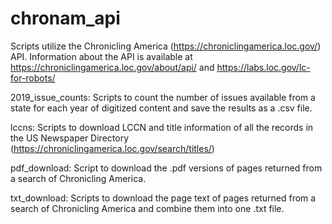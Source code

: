 # chronam_api
Scripts utilize the Chronicling America (https://chroniclingamerica.loc.gov/) API. 
Information about the API is available at https://chroniclingamerica.loc.gov/about/api/ and https://labs.loc.gov/lc-for-robots/

2019_issue_counts: Scripts to count the number of issues available from a state for each year of digitized content and save the results as a .csv file.

lccns: Scripts to download LCCN and title information of all the records in the US Newspaper Directory (https://chroniclingamerica.loc.gov/search/titles/)

pdf_download: Script to download the .pdf versions of pages returned from a search of Chronicling America.

txt_download: Scripts to download the page text of pages returned from a search of Chronicling America and combine them into one .txt file.
